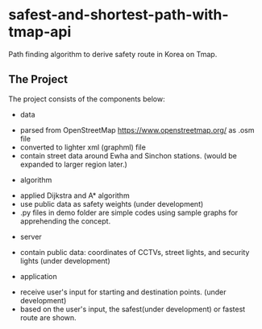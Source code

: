 # safest-and-shortest-path-with-tmap-api
Path finding algorithm to derive safety route in Korea on Tmap.

## The Project
The project consists of the components below:

* data
- parsed from OpenStreetMap https://www.openstreetmap.org/ as .osm file
- converted to lighter xml (graphml) file  
- contain street data around Ewha and Sinchon stations. (would be expanded to larger region later.)

* algorithm
- applied Dijkstra and A* algorithm
- use public data as safety weights (under development)
- .py files in demo folder are simple codes using sample graphs for apprehending the concept.

* server
- contain public data: coordinates of CCTVs, street lights, and security lights (under development)

* application
- receive user's input for starting and destination points. (under development)
- based on the user's input, the safest(under development) or fastest route are shown.
